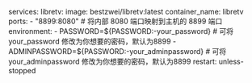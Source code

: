 services:
  libretv:
    image: bestzwei/libretv:latest
    container_name: libretv
    ports:
      - "8899:8080" # 将内部 8080 端口映射到主机的 8899 端口
    environment:
      - PASSWORD=${PASSWORD:-your_password} # 可将 your_password 修改为你想要的密码，默认为8899
      - ADMINPASSWORD=${PASSWORD:-your_adminpassword} # 可将 your_adminpassword 修改为你想要的密码，默认为8899
    restart: unless-stopped
